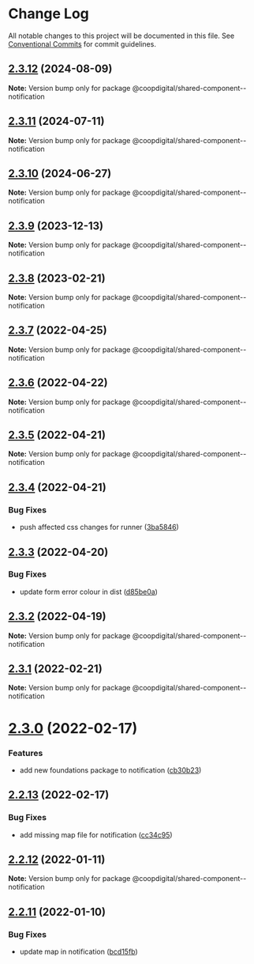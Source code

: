# Change Log

All notable changes to this project will be documented in this file.
See [Conventional Commits](https://conventionalcommits.org) for commit guidelines.

## [2.3.12](https://github.com/coopdigital/coop-frontend/compare/@coopdigital/shared-component--notification@2.3.11...@coopdigital/shared-component--notification@2.3.12) (2024-08-09)

**Note:** Version bump only for package @coopdigital/shared-component--notification





## [2.3.11](https://github.com/coopdigital/coop-frontend/compare/@coopdigital/shared-component--notification@2.3.10...@coopdigital/shared-component--notification@2.3.11) (2024-07-11)

**Note:** Version bump only for package @coopdigital/shared-component--notification





## [2.3.10](https://github.com/coopdigital/coop-frontend/compare/@coopdigital/shared-component--notification@2.3.9...@coopdigital/shared-component--notification@2.3.10) (2024-06-27)

**Note:** Version bump only for package @coopdigital/shared-component--notification





## [2.3.9](https://github.com/coopdigital/coop-frontend/compare/@coopdigital/shared-component--notification@2.3.8...@coopdigital/shared-component--notification@2.3.9) (2023-12-13)

**Note:** Version bump only for package @coopdigital/shared-component--notification





## [2.3.8](https://github.com/coopdigital/coop-frontend/compare/@coopdigital/shared-component--notification@2.3.7...@coopdigital/shared-component--notification@2.3.8) (2023-02-21)

**Note:** Version bump only for package @coopdigital/shared-component--notification





## [2.3.7](https://github.com/coopdigital/coop-frontend/compare/@coopdigital/shared-component--notification@2.3.6...@coopdigital/shared-component--notification@2.3.7) (2022-04-25)

**Note:** Version bump only for package @coopdigital/shared-component--notification





## [2.3.6](https://github.com/coopdigital/coop-frontend/compare/@coopdigital/shared-component--notification@2.3.5...@coopdigital/shared-component--notification@2.3.6) (2022-04-22)

**Note:** Version bump only for package @coopdigital/shared-component--notification





## [2.3.5](https://github.com/coopdigital/coop-frontend/compare/@coopdigital/shared-component--notification@2.3.4...@coopdigital/shared-component--notification@2.3.5) (2022-04-21)

**Note:** Version bump only for package @coopdigital/shared-component--notification





## [2.3.4](https://github.com/coopdigital/coop-frontend/compare/@coopdigital/shared-component--notification@2.3.3...@coopdigital/shared-component--notification@2.3.4) (2022-04-21)


### Bug Fixes

* push affected css changes for runner ([3ba5846](https://github.com/coopdigital/coop-frontend/commit/3ba5846475eec8e7fa0d3bb2c84e98592874d19f))





## [2.3.3](https://github.com/coopdigital/coop-frontend/compare/@coopdigital/shared-component--notification@2.3.2...@coopdigital/shared-component--notification@2.3.3) (2022-04-20)


### Bug Fixes

* update form error colour in dist ([d85be0a](https://github.com/coopdigital/coop-frontend/commit/d85be0a7dbf65b4781099091cf3e15bfa9096adb))





## [2.3.2](https://github.com/coopdigital/coop-frontend/compare/@coopdigital/shared-component--notification@2.3.1...@coopdigital/shared-component--notification@2.3.2) (2022-04-19)

**Note:** Version bump only for package @coopdigital/shared-component--notification





## [2.3.1](https://github.com/coopdigital/coop-frontend/compare/@coopdigital/shared-component--notification@2.3.0...@coopdigital/shared-component--notification@2.3.1) (2022-02-21)

**Note:** Version bump only for package @coopdigital/shared-component--notification





# [2.3.0](https://github.com/coopdigital/coop-frontend/compare/@coopdigital/shared-component--notification@2.2.13...@coopdigital/shared-component--notification@2.3.0) (2022-02-17)


### Features

* add new foundations package to notification ([cb30b23](https://github.com/coopdigital/coop-frontend/commit/cb30b23345d2b3f04334f53548d0afc42ef255ce))





## [2.2.13](https://github.com/coopdigital/coop-frontend/compare/@coopdigital/shared-component--notification@2.2.12...@coopdigital/shared-component--notification@2.2.13) (2022-02-17)


### Bug Fixes

* add missing map file for notification ([cc34c95](https://github.com/coopdigital/coop-frontend/commit/cc34c95a2b60a47a6d31eeac0bfc11761c0ea06d))





## [2.2.12](https://github.com/coopdigital/coop-frontend/compare/@coopdigital/shared-component--notification@2.2.11...@coopdigital/shared-component--notification@2.2.12) (2022-01-11)

**Note:** Version bump only for package @coopdigital/shared-component--notification





## [2.2.11](https://github.com/coopdigital/coop-frontend/compare/@coopdigital/shared-component--notification@2.2.10...@coopdigital/shared-component--notification@2.2.11) (2022-01-10)


### Bug Fixes

* update map in notification ([bcd15fb](https://github.com/coopdigital/coop-frontend/commit/bcd15fba984aed9812b686df36d6ff1d89695fee))

